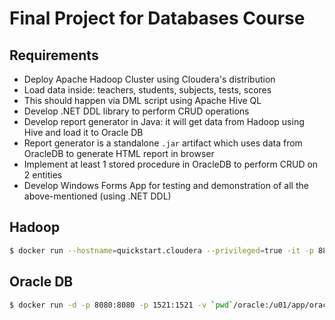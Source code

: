 # Final Project for Databases Course

## Requirements

* Deploy Apache Hadoop Cluster using Cloudera's distribution
* Load data inside: teachers, students, subjects, tests, scores
* This should happen via DML script using Apache Hive QL
* Develop .NET DDL library to perform CRUD operations
* Develop report generator in Java: it will get data from Hadoop using Hive and load it to Oracle DB
* Report generator is a standalone `.jar` artifact which uses data from OracleDB to generate HTML report in browser
* Implement at least 1 stored procedure in OracleDB to perform CRUD on 2 entities
* Develop Windows Forms App for testing and demonstration of all the above-mentioned (using .NET DDL)

## Hadoop

```sh
$ docker run --hostname=quickstart.cloudera --privileged=true -it -p 8888:8888 -p 10000:10000 -p 9083:9083 cloudera/quickstart /usr/bin/docker-quickstart
```

## Oracle DB

```sh
$ docker run -d -p 8080:8080 -p 1521:1521 -v `pwd`/oracle:/u01/app/oracle sath89/oracle-12c
```
